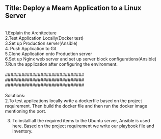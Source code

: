 <h2>Title: Deploy a Mearn Application to a Linux Server</h2>
<br>1.Explain the Architecture 
<br>2.Test Application Locally(Docker test)
<br>3.Set up Production server(Ansible)
<br>4. Push Application to Git
<br>5.Clone Application onto Production server
<br>6.Set up Nginx web server and set up server block configurations(Ansible)
<br>7.Run the application after configuring the environment.
<br>
<br>
#############################
#############################
#############################
<br>
<br>
Solutions:<br>
2.To test applications locally write a dockerfile based on the project requirement. Then build the docker file and then run the docker image mentioning the port.


3. To install all the required items to the Ubuntu server, Ansible is used here. Based on the project requirement we write our playbook file and inventory.



